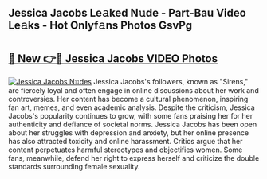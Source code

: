 ## Jessica Jacobs Le𝚊ked N𝚞de - Part-Bau Video Le𝚊ks - Hot Onlyf𝚊ns Photos GsvPg

# <h2><a href="http://ac29813.deff.icu/?id=Jessica+Jacobs">🔗 New 👉🔴 Jessica Jacobs VIDEO Photos</a></h2>

[![Jessica Jacobs N𝚞des](https://i.imgur.com/rIISA9y.gif)](http://ac29813.deff.icu/?id=Jessica+Jacobs)
Jessica Jacobs's followers, known as "Sirens," are fiercely loyal and often engage in online discussions about her work and controversies. Her content has become a cultural phenomenon, inspiring fan art, memes, and even academic analysis. Despite the criticism, Jessica Jacobs's popularity continues to grow, with some fans praising her for her authenticity and defiance of societal norms. Jessica Jacobs has been open about her struggles with depression and anxiety, but her online presence has also attracted toxicity and online harassment. Critics argue that her content perpetuates harmful stereotypes and objectifies women. Some fans, meanwhile, defend her right to express herself and criticize the double standards surrounding female sexuality.
